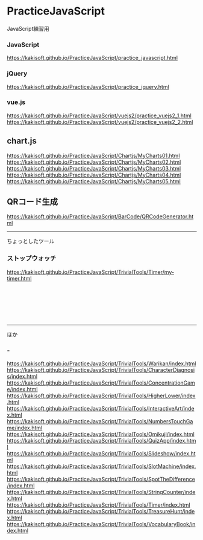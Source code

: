# PracticeJavaScript
JavaScript練習用  

### JavaScript
https://kakisoft.github.io/PracticeJavaScript/practice_javascript.html

### jQuery
https://kakisoft.github.io/PracticeJavaScript/practice_jquery.html

### vue.js
https://kakisoft.github.io/PracticeJavaScript/vuejs2/practice_vuejs2_1.html    
https://kakisoft.github.io/PracticeJavaScript/vuejs2/practice_vuejs2_2.html    

## chart.js
https://kakisoft.github.io/PracticeJavaScript/Chartjs/MyCharts01.html    
https://kakisoft.github.io/PracticeJavaScript/Chartjs/MyCharts02.html    
https://kakisoft.github.io/PracticeJavaScript/Chartjs/MyCharts03.html    
https://kakisoft.github.io/PracticeJavaScript/Chartjs/MyCharts04.html    
https://kakisoft.github.io/PracticeJavaScript/Chartjs/MyCharts05.html    

## QRコード生成
https://kakisoft.github.io/PracticeJavaScript/BarCode/QRCodeGenerator.html    

__________________________________________________________________
ちょっとしたツール
### ストップウォッチ
https://kakisoft.github.io/PracticeJavaScript/TrivialTools/Timer/my-timer.html    
　      
　      
　      
　      
　      
__________________________________________________________________
ほか
### -
https://kakisoft.github.io/PracticeJavaScript/TrivialTools/Warikan/index.html    
https://kakisoft.github.io/PracticeJavaScript/TrivialTools/CharacterDiagnosis/index.html    
https://kakisoft.github.io/PracticeJavaScript/TrivialTools/ConcentrationGame/index.html    
https://kakisoft.github.io/PracticeJavaScript/TrivialTools/HigherLower/index.html    
https://kakisoft.github.io/PracticeJavaScript/TrivialTools/InteractiveArt/index.html    
https://kakisoft.github.io/PracticeJavaScript/TrivialTools/NumbersTouchGame/index.html    
https://kakisoft.github.io/PracticeJavaScript/TrivialTools/Omikuji/index.html    
https://kakisoft.github.io/PracticeJavaScript/TrivialTools/QuizApp/index.html    
https://kakisoft.github.io/PracticeJavaScript/TrivialTools/Slideshow/index.html    
https://kakisoft.github.io/PracticeJavaScript/TrivialTools/SlotMachine/index.html    
https://kakisoft.github.io/PracticeJavaScript/TrivialTools/SpotTheDifference/index.html    
https://kakisoft.github.io/PracticeJavaScript/TrivialTools/StringCounter/index.html    
https://kakisoft.github.io/PracticeJavaScript/TrivialTools/Timer/index.html    
https://kakisoft.github.io/PracticeJavaScript/TrivialTools/TreasureHunt/index.html    
https://kakisoft.github.io/PracticeJavaScript/TrivialTools/VocabularyBook/index.html    


